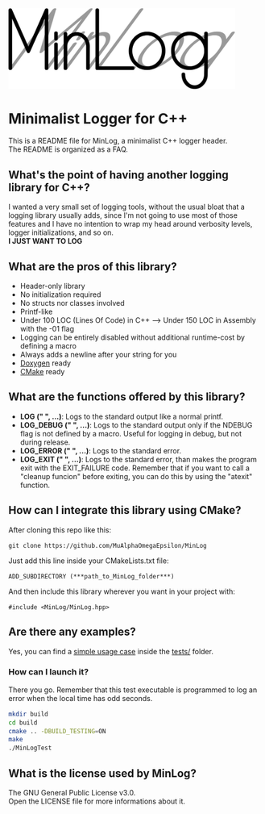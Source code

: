 <img src="https://github.com/MuAlphaOmegaEpsilon/MinLog/blob/master/images/MinLog.png" alt="MinLog" width="450">

# Minimalist Logger for C++
This is a README file for MinLog, a minimalist C++ logger header.\
The README is organized as a FAQ.

## What's the point of having another logging library for C++?
I wanted a very small set of logging tools, without the usual bloat that a logging library usually adds, since I'm not going to use most of those features and I have no intention to wrap my head around verbosity levels, logger initializations, and so on.\
**I JUST WANT TO LOG**

## What are the pros of this library?
* Header-only library
* No initialization required
* No structs nor classes involved
* Printf-like
* Under 100 LOC (Lines Of Code) in C++ --> Under 150 LOC in Assembly with the -01 flag
* Logging can be entirely disabled without additional runtime-cost by defining a macro
* Always adds a newline after your string for you
* [Doxygen](www.doxygen.org) ready
* [CMake](https://cmake.org/) ready

## What are the functions offered by this library?
* **LOG (" ", ...)**: Logs to the standard output like a normal printf.
* **LOG_DEBUG (" ", ...)**: Logs to the standard output only if the NDEBUG flag is not defined by a macro. Useful for logging in debug, but not during release.
* **LOG_ERROR (" ", ...)**: Logs to the standard error.
* **LOG_EXIT (" ", ...)**: Logs to the standard error, than makes the program exit with the EXIT_FAILURE code. Remember that if you want to call a "cleanup funcion" before exiting, you can do this by using the "atexit" function.

## How can I integrate this library using CMake?
After cloning this repo like this:
```
git clone https://github.com/MuAlphaOmegaEpsilon/MinLog
```
Just add this line inside your CMakeLists.txt file:
```
ADD_SUBDIRECTORY (***path_to_MinLog_folder***)
```
And then include this library wherever you want in your project with:
```
#include <MinLog/MinLog.hpp>
```

## Are there any examples?
Yes, you can find a [simple usage case](../blob/master/tests/main.cpp) inside the [tests/](../blob/master/tests) folder.
### How can I launch it?
There you go. 
Remember that this test executable is programmed to log an error when the local time has odd seconds.
```bash
mkdir build
cd build
cmake .. -DBUILD_TESTING=ON
make
./MinLogTest
```

## What is the license used by MinLog?
The GNU General Public License v3.0.\
Open the LICENSE file for more informations about it.